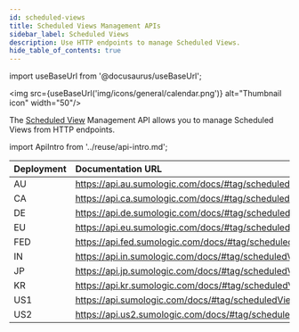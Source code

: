 ```yaml
---
id: scheduled-views
title: Scheduled Views Management APIs
sidebar_label: Scheduled Views
description: Use HTTP endpoints to manage Scheduled Views.
hide_table_of_contents: true
---
```


import useBaseUrl from '@docusaurus/useBaseUrl';

<img src={useBaseUrl('img/icons/general/calendar.png')} alt="Thumbnail icon" width="50"/>

The [Scheduled View](/docs/manage/views) Management API allows you to manage Scheduled Views from HTTP endpoints.

import ApiIntro from '../reuse/api-intro.md';

<ApiIntro/>

| Deployment | Documentation URL                                               |
|:------------|:-----------------------------------------------------------------|
| AU         | https://api.au.sumologic.com/docs/#tag/scheduledViewManagement  |
| CA         | https://api.ca.sumologic.com/docs/#tag/scheduledViewManagement  |
| DE         | https://api.de.sumologic.com/docs/#tag/scheduledViewManagement  |
| EU         | https://api.eu.sumologic.com/docs/#tag/scheduledViewManagement  |
| FED        | https://api.fed.sumologic.com/docs/#tag/scheduledViewManagement |
| IN         | https://api.in.sumologic.com/docs/#tag/scheduledViewManagement  |
| JP         | https://api.jp.sumologic.com/docs/#tag/scheduledViewManagement  |
| KR         | https://api.kr.sumologic.com/docs/#tag/scheduledViewManagement  |
| US1        | https://api.sumologic.com/docs/#tag/scheduledViewManagement     |
| US2        | https://api.us2.sumologic.com/docs/#tag/scheduledViewManagement |

